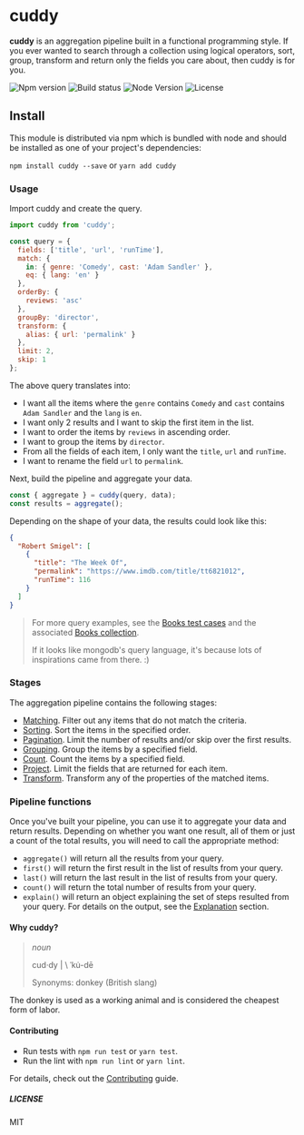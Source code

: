 # cuddy

**cuddy** is an aggregation pipeline built in a functional programming style. If you ever wanted to search through a collection using logical operators, sort, group, transform and return only the fields you care about, then cuddy is for you.

![Npm version][npm-version-badge] ![Build status][build-status-badge] ![Node Version][node-version-badge] ![License][license-badge]

## Install

This module is distributed via npm which is bundled with node and should be installed as one of your project's dependencies:

`npm install cuddy --save` or `yarn add cuddy`

### Usage

Import cuddy and create the query.

```js
import cuddy from 'cuddy';

const query = {
  fields: ['title', 'url', 'runTime'],
  match: {
    in: { genre: 'Comedy', cast: 'Adam Sandler' },
    eq: { lang: 'en' }
  },
  orderBy: {
    reviews: 'asc'
  },
  groupBy: 'director',
  transform: {
    alias: { url: 'permalink' }
  },
  limit: 2,
  skip: 1
};
```

The above query translates into:

- I want all the items where the `genre` contains `Comedy` and `cast` contains `Adam Sandler` and the `lang` is `en`.
- I want only 2 results and I want to skip the first item in the list.
- I want to order the items by `reviews` in ascending order.
- I want to group the items by `director`.
- From all the fields of each item, I only want the `title`, `url` and `runTime`.
- I want to rename the field `url` to `permalink`.

Next, build the pipeline and aggregate your data.

```js
const { aggregate } = cuddy(query, data);
const results = aggregate();
```

Depending on the shape of your data, the results could look like this:

```json
{
  "Robert Smigel": [
    {
      "title": "The Week Of",
      "permalink": "https://www.imdb.com/title/tt6821012",
      "runTime": 116
    }
  ]
}
```

> For more query examples, see the [Books test cases](./src/__tests__/books.test.ts) and the associated [Books collection](./src/__mocks__/books.ts).
>
> If it looks like mongodb's query language, it's because lots of inspirations came from there. :)

### Stages

The aggregation pipeline contains the following stages:

- [Matching](./docs/match.md). Filter out any items that do not match the criteria.
- [Sorting](./docs/sort.md). Sort the items in  the specified order.
- [Pagination](./docs/pagination.md). Limit the number of results and/or skip over the first results.
- [Grouping](./docs/group.md). Group the items by a specified field.
- [Count](./docs/count.md). Count the items by a specified field.
- [Project](./docs/project.md). Limit the fields that are returned for each item.
- [Transform](./docs/transform.md). Transform any of the properties of the matched items.

### Pipeline functions

Once you've built your pipeline, you can use it to aggregate your data and return results. Depending on whether you want one result, all of them or just a count of the total results, you will need to call the appropriate method:

* `aggregate()` will return all the results from your query.
* `first()` will return the first result in the list of results from your query.
* `last()` will return the last result in the list of results from your query.
* `count()` will return the total number of results from your query.
* `explain()` will return an object explaining the set of steps resulted from your query. For details on the output, see the [Explanation](./docs/explain.md) section.

#### Why cuddy?

> _noun_
>
> cud·​dy | \ ˈku̇-dē
>
> Synonyms: donkey (British slang)

The donkey is used as a working animal and is considered the cheapest form of labor.

#### Contributing

- Run tests with `npm run test` or `yarn test`.
- Run the lint with `npm run lint` or `yarn lint`.

For details, check out the [Contributing][contributing] guide.

##### LICENSE

MIT

[contributing]: ./Contributing.md
[license-badge]: https://img.shields.io/npm/l/cuddy.svg?style=flat-square
[node-version-badge]: https://img.shields.io/node/v/cuddy?style=flat-square
[npm-version-badge]: https://img.shields.io/npm/v/cuddy?style=flat-square
[build-status-badge]: https://img.shields.io/circleci/build/github/tricinel/cuddy?label=circleci&style=flat-square
